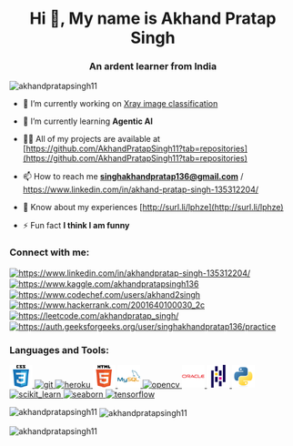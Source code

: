 <h1 align="center">Hi 👋, My name is Akhand Pratap Singh</h1>
<h3 align="center">An ardent learner from India</h3>


<p align="left"> <img src="https://komarev.com/ghpvc/?username=akhandpratapsingh11&label=Profile%20views&color=0e75b6&style=flat" alt="akhandpratapsingh11" /> </p>


- 🔭 I’m currently working on [Xray image classification](https://github.com/AkhandPratapSingh11/Xray)

- 🌱 I’m currently learning **Agentic AI**

- 👨‍💻 All of my projects are available at [https://github.com/AkhandPratapSingh11?tab=repositories](https://github.com/AkhandPratapSingh11?tab=repositories)

- 📫 How to reach me **singhakhandpratap136@gmail.com** / https://www.linkedin.com/in/akhand-pratap-singh-135312204/

- 📄 Know about my experiences [http://surl.li/lphze](http://surl.li/lphze)

- ⚡ Fun fact **I think I am funny**

<h3 align="left">Connect with me:</h3>
<p align="left">
<a href="https://linkedin.com/in/https://www.linkedin.com/in/akhandpratap-singh-135312204/" target="blank"><img align="center" src="https://raw.githubusercontent.com/rahuldkjain/github-profile-readme-generator/master/src/images/icons/Social/linked-in-alt.svg" alt="https://www.linkedin.com/in/akhandpratap-singh-135312204/" height="30" width="40" /></a>
<a href="https://kaggle.com/https://www.kaggle.com/akhandpratapsingh136" target="blank"><img align="center" src="https://raw.githubusercontent.com/rahuldkjain/github-profile-readme-generator/master/src/images/icons/Social/kaggle.svg" alt="https://www.kaggle.com/akhandpratapsingh136" height="30" width="40" /></a>
<a href="https://www.codechef.com/users/https://www.codechef.com/users/akhand2singh" target="blank"><img align="center" src="https://cdn.jsdelivr.net/npm/simple-icons@3.1.0/icons/codechef.svg" alt="https://www.codechef.com/users/akhand2singh" height="30" width="40" /></a>
<a href="https://www.hackerrank.com/https://www.hackerrank.com/2001640100030_2c" target="blank"><img align="center" src="https://raw.githubusercontent.com/rahuldkjain/github-profile-readme-generator/master/src/images/icons/Social/hackerrank.svg" alt="https://www.hackerrank.com/2001640100030_2c" height="30" width="40" /></a>
<a href="https://www.leetcode.com/https://leetcode.com/akhandpratap_singh/" target="blank"><img align="center" src="https://raw.githubusercontent.com/rahuldkjain/github-profile-readme-generator/master/src/images/icons/Social/leet-code.svg" alt="https://leetcode.com/akhandpratap_singh/" height="30" width="40" /></a>
<a href="https://auth.geeksforgeeks.org/user/https://auth.geeksforgeeks.org/user/singhakhandpratap136/practice" target="blank"><img align="center" src="https://raw.githubusercontent.com/rahuldkjain/github-profile-readme-generator/master/src/images/icons/Social/geeks-for-geeks.svg" alt="https://auth.geeksforgeeks.org/user/singhakhandpratap136/practice" height="30" width="40" /></a>
</p>

<h3 align="left">Languages and Tools:</h3>
<p align="left"> <a href="https://www.w3schools.com/css/" target="_blank" rel="noreferrer"> <img src="https://raw.githubusercontent.com/devicons/devicon/master/icons/css3/css3-original-wordmark.svg" alt="css3" width="40" height="40"/> </a> <a href="https://git-scm.com/" target="_blank" rel="noreferrer"> <img src="https://www.vectorlogo.zone/logos/git-scm/git-scm-icon.svg" alt="git" width="40" height="40"/> </a> <a href="https://heroku.com" target="_blank" rel="noreferrer"> <img src="https://www.vectorlogo.zone/logos/heroku/heroku-icon.svg" alt="heroku" width="40" height="40"/> </a> <a href="https://www.w3.org/html/" target="_blank" rel="noreferrer"> <img src="https://raw.githubusercontent.com/devicons/devicon/master/icons/html5/html5-original-wordmark.svg" alt="html5" width="40" height="40"/> </a> <a href="https://www.mysql.com/" target="_blank" rel="noreferrer"> <img src="https://raw.githubusercontent.com/devicons/devicon/master/icons/mysql/mysql-original-wordmark.svg" alt="mysql" width="40" height="40"/> </a> <a href="https://opencv.org/" target="_blank" rel="noreferrer"> <img src="https://www.vectorlogo.zone/logos/opencv/opencv-icon.svg" alt="opencv" width="40" height="40"/> </a> <a href="https://www.oracle.com/" target="_blank" rel="noreferrer"> <img src="https://raw.githubusercontent.com/devicons/devicon/master/icons/oracle/oracle-original.svg" alt="oracle" width="40" height="40"/> </a> <a href="https://pandas.pydata.org/" target="_blank" rel="noreferrer"> <img src="https://raw.githubusercontent.com/devicons/devicon/2ae2a900d2f041da66e950e4d48052658d850630/icons/pandas/pandas-original.svg" alt="pandas" width="40" height="40"/> </a> <a href="https://www.python.org" target="_blank" rel="noreferrer"> <img src="https://raw.githubusercontent.com/devicons/devicon/master/icons/python/python-original.svg" alt="python" width="40" height="40"/> </a> <a href="https://scikit-learn.org/" target="_blank" rel="noreferrer"> <img src="https://upload.wikimedia.org/wikipedia/commons/0/05/Scikit_learn_logo_small.svg" alt="scikit_learn" width="40" height="40"/> </a> <a href="https://seaborn.pydata.org/" target="_blank" rel="noreferrer"> <img src="https://seaborn.pydata.org/_images/logo-mark-lightbg.svg" alt="seaborn" width="40" height="40"/> </a> <a href="https://www.tensorflow.org" target="_blank" rel="noreferrer"> <img src="https://www.vectorlogo.zone/logos/tensorflow/tensorflow-icon.svg" alt="tensorflow" width="40" height="40"/> </a> </p>

<p><img align="left" src="https://github-readme-stats.vercel.app/api/top-langs?username=akhandpratapsingh11&show_icons=true&locale=en&layout=compact" alt="akhandpratapsingh11" /></p>

<p>&nbsp;<img align="center" src="https://github-readme-stats.vercel.app/api?username=akhandpratapsingh11&show_icons=true&locale=en" alt="akhandpratapsingh11" /></p>

<p><img align="center" src="https://github-readme-streak-stats.herokuapp.com/?user=akhandpratapsingh11&" alt="akhandpratapsingh11" /></p>
